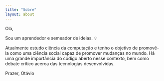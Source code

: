 ```yaml
---
title: "Sobre"
layout: about
---
```


Olá,

Sou um aprendedor e semeador de ideias. 💡

Atualmente estudo ciência da computação e tenho o objetivo de promovê-la como uma ciência social capaz de promover mudanças no mundo. Há uma grande importância do código aberto nesse contexto, bem como debate crítico acerca das tecnologias desenvolvidas.

Prazer, Otávio
